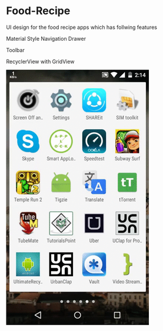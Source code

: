 # Food-Recipe
UI design for the food recipe apps which has follwing features

 Material Style Navigation Drawer
 
  Toolbar
 
 RecyclerView with GridView
 
 ![alt tag](https://github.com/rishabhtanwar/Food-Recipe/blob/master/food.gif)
